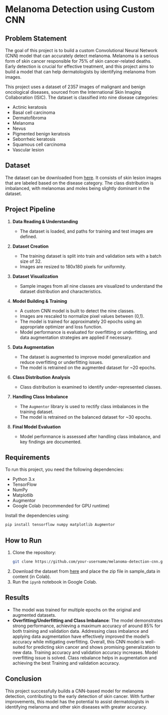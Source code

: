 # Melanoma Detection using Custom CNN

## Problem Statement
The goal of this project is to build a custom Convolutional Neural Network (CNN) model that can accurately detect melanoma. Melanoma is a serious form of skin cancer responsible for 75% of skin cancer-related deaths. Early detection is crucial for effective treatment, and this project aims to build a model that can help dermatologists by identifying melanoma from images.

This project uses a dataset of 2357 images of malignant and benign oncological diseases, sourced from the International Skin Imaging Collaboration (ISIC). The dataset is classified into nine disease categories:
- Actinic keratosis
- Basal cell carcinoma
- Dermatofibroma
- Melanoma
- Nevus
- Pigmented benign keratosis
- Seborrheic keratosis
- Squamous cell carcinoma
- Vascular lesion

## Dataset
The dataset can be downloaded from [here](#). It consists of skin lesion images that are labeled based on the disease category. The class distribution is imbalanced, with melanomas and moles being slightly dominant in the dataset.

## Project Pipeline
1. **Data Reading & Understanding**
   - The dataset is loaded, and paths for training and test images are defined.

2. **Dataset Creation**
   - The training dataset is split into train and validation sets with a batch size of 32.
   - Images are resized to 180x180 pixels for uniformity.

3. **Dataset Visualization**
   - Sample images from all nine classes are visualized to understand the dataset distribution and characteristics.

4. **Model Building & Training**
   - A custom CNN model is built to detect the nine classes.
   - Images are rescaled to normalize pixel values between (0,1).
   - The model is trained for approximately 20 epochs using an appropriate optimizer and loss function.
   - Model performance is evaluated for overfitting or underfitting, and data augmentation strategies are applied if necessary.

5. **Data Augmentation**
   - The dataset is augmented to improve model generalization and reduce overfitting or underfitting issues.
   - The model is retrained on the augmented dataset for ~20 epochs.

6. **Class Distribution Analysis**
   - Class distribution is examined to identify under-represented classes.

7. **Handling Class Imbalance**
   - The `Augmentor` library is used to rectify class imbalances in the training dataset.
   - The model is retrained on the balanced dataset for ~30 epochs.

8. **Final Model Evaluation**
   - Model performance is assessed after handling class imbalance, and key findings are documented.

## Requirements
To run this project, you need the following dependencies:
- Python 3.x
- TensorFlow
- NumPy
- Matplotlib
- Augmentor
- Google Colab (recommended for GPU runtime)

Install the dependencies using:

```bash
pip install tensorflow numpy matplotlib Augmentor
```

## How to Run
1. Clone the repository:
   ```bash
   git clone https://github.com/your-username/melanoma-detection-cnn.git
   ```
2. Download the dataset from [here](#) and place the zip file in sample_data in content (in Colab).
3. Run the `ipynb` notebook in Google Colab.

## Results
- The model was trained for multiple epochs on the original and augmented datasets.
- **Overfitting/Underfitting and Class Imbalance**: The model demonstrates strong performance, achieving a maximum accuracy of around 85% for both training and validation data. Addressing class imbalance and applying data augmentation have effectively improved the model’s accuracy while mitigating overfitting. Overall, this CNN model is well-suited for predicting skin cancer and shows promising generalization to new data.
Training accuracy and validation accuracy increases. Model overfitting issue is solved. Class rebalance helps in augmentation and achieving the best Training and validation accuracy.


## Conclusion
This project successfully builds a CNN-based model for melanoma detection, contributing to the early detection of skin cancer. With further improvements, this model has the potential to assist dermatologists in identifying melanoma and other skin diseases with greater accuracy.
